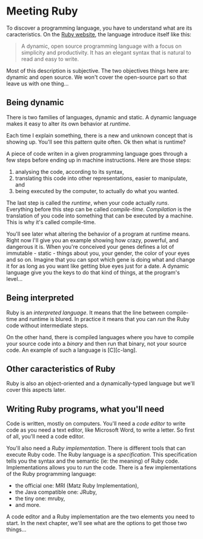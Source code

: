 # Meeting Ruby

To discover a programming language, you have to understand what are its
caracteristics. On the [Ruby website][ruby-website], the language introduce
itself like this:

> A dynamic, open source programming language with a focus on simplicity and
> productivity. It has an elegant syntax that is natural to read and easy to
> write.

Most of this description is subjective. The two objectives things here are:
dynamic and open source. We won't cover the open-source part so that leave us
with one thing...

## Being dynamic

There is two families of languages, dynamic and static. A dynamic language makes
it easy to alter its own behavior at _runtime_.

Each time I explain something, there is a new and unknown concept that is
showing up. You'll see this pattern quite often. Ok then what is runtime?

A piece of code writen in a given programming language goes through a few steps
before ending up in machine instructions. Here are those steps:

1. analysing the code, according to its syntax,
2. translating this code into other representations, easier to manipulate, and
3. being executed by the computer, to actually do what you wanted.

The last step is called the _runtime_, when your code actually _runs_.
Everything before this step can be called _compile-time_. _Compilation_ is the
translation of you code into something that can be executed by a machine. This
is why it's called compile-time.

You'll see later what altering the behavior of a program at runtime means.
Right now I'll give you an example showing how crazy, powerful, and dangerous it
is. When you're conceived your genes defines a lot of immutable - static - things
about you, your gender, the color of your eyes and so on. Imagine that you can
spot which gene is doing what and change it for as long as you want like getting
blue eyes just for a date. A dynamic language give you the keys to do that kind
of things, at the program's level...

## Being interpreted

Ruby is an _interpreted language_. It means that the line between compile-time
and runtime is blured. In practice it means that you can _run_ the Ruby code
without intermediate steps.

On the other hand, there is compiled languages where you have to compile your
source code into a _binary_ and then run that binary, not your source code. An
example of such a language is [C][c-lang].

## Other caracteristics of Ruby

Ruby is also an object-oriented and a dynamically-typed language but we'll cover
this aspects later.

## Writing Ruby programs, what you'll need

Code is written, mostly on computers. You'll need a _code editor_ to write code
as you need a text editor, like Microsoft Word, to write a letter. So first of
all, you'll need a code editor.

You'll also need a _Ruby implementation_. There is different tools that can
execute Ruby code. The Ruby language is a _specification_. This specification
tells you the syntax and the semantic (ie: the meaning) of Ruby code.
Implementations allows you to _run_ the code. There is a few implementations
of the Ruby programming language:

* the official one: MRI (Matz Ruby Implementation),
* the Java compatible one: JRuby,
* the tiny one: mruby,
* and more.

A code editor and a Ruby implementation are the two elements you need to start.
In the next chapter, we'll see what are the options to get those two things...

[C]: https://en.wikipedia.org/wiki/C_(programming_language)
[ruby-website]: https://www.ruby-lang.org/
